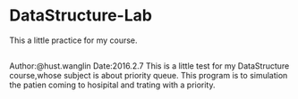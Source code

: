 # DataStructure-Lab
This a little practice for my course.
##
Author:@hust.wanglin
Date:2016.2.7
This is a little test for my DataStructure course,whose subject is about priority queue.
This program is to simulation the patien coming to hosipital and trating with a priority.
